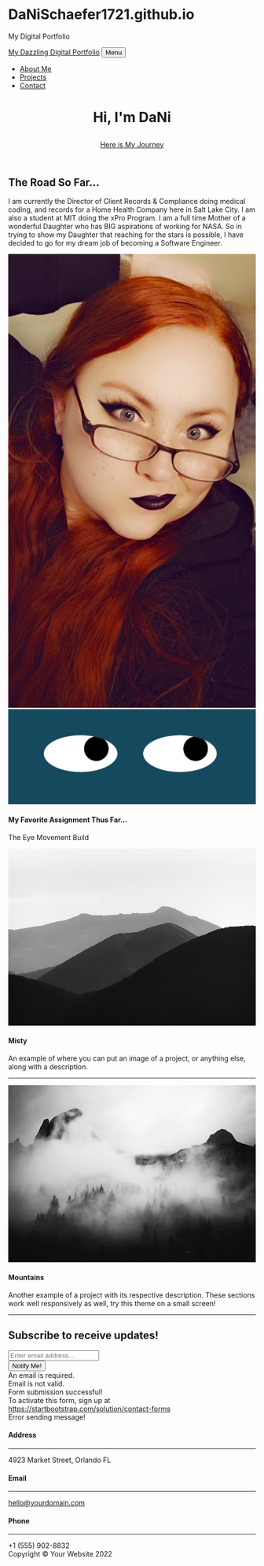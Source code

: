# DaNiSchaefer1721.github.io
 My Digital Portfolio 

<!DOCTYPE html>
<html lang="en">
    <head>
        <meta charset="utf-8" />
        <meta name="viewport" content="width=device-width, initial-scale=1, shrink-to-fit=no" />
        <meta name="description" content="" />
        <meta name="author" content="" />
        <title>DaNi Schaefer's Digital Portfolio</title>
        <link rel="icon" type="image/x-icon" href="assets/black-cat.png" />
        <!-- Font Awesome icons (free version)-->
        <script src="https://use.fontawesome.com/releases/v6.1.0/js/all.js" crossorigin="anonymous"></script>
        <!-- Google fonts-->
        <link href="https://fonts.googleapis.com/css?family=Varela+Round" rel="stylesheet" />
        <link href="https://fonts.googleapis.com/css?family=Nunito:200,200i,300,300i,400,400i,600,600i,700,700i,800,800i,900,900i" rel="stylesheet" />
        <!-- Core theme CSS (includes Bootstrap)-->
        <link href="css/styles.css" rel="stylesheet" />
    </head>
    <body id="page-top">
        <!-- Navigation-->
        <nav class="navbar navbar-expand-lg navbar-light fixed-top" id="mainNav">
            <div class="container px-4 px-lg-5">
                <a class="navbar-brand" href="#page-top">My Dazzling Digital Portfolio</a>
                <button class="navbar-toggler navbar-toggler-right" type="button" data-bs-toggle="collapse" data-bs-target="#navbarResponsive" aria-controls="navbarResponsive" aria-expanded="false" aria-label="Toggle navigation">
                    Menu
                    <i class="fas fa-bars"></i>
                </button>
                <div class="collapse navbar-collapse" id="navbarResponsive">
                    <ul class="navbar-nav ms-auto">
                        <li class="nav-item"><a class="nav-link" href="#about">About Me</a></li>
                        <li class="nav-item"><a class="nav-link" href="#projects">Projects</a></li>
                        <li class="nav-item"><a class="nav-link" href="#signup">Contact</a></li>
                    </ul>
                </div>
            </div>
        </nav>
        <!-- Masthead-->
        <header class="masthead">
            <div class="container px-4 px-lg-5 d-flex h-100 align-items-center justify-content-center">
                <div class="d-flex justify-content-center">
                    <div class="text-center">
                        <h1 class="mx-auto my-0 text-uppercase">Hi, I'm DaNi</h1>
                                                <h2 class="text-white-50 mx-auto mt-2 mb-5"></h2>
                        <a class="btn btn-primary" href="#about">Here is My Journey</a>
                    </div>
                </div>
            </div>
        </header>
        <!-- About-->
        <section class="about-section text-center" id="about">
            <div class="container px-4 px-lg-5">
                <div class="row gx-4 gx-lg-5 justify-content-center">
                    <div class="col-lg-8">
                        <h2 class="text-white mb-4">The Road So Far...</h2>
                        <p class="text-white-50">
                            I am currently the Director of Client Records & Compliance doing medical coding, 
                            and records for a Home Health Company here in Salt Lake City. I am also a student at MIT doing the xPro Program. I am a full time Mother of a wonderful Daughter 
                            who has BIG aspirations of working for NASA. So in trying to show my Daughter that reaching for the stars is possible, I have decided to go for my dream job of becoming a 
                            Software Engineer.
                                                   </p>
                    </div>
                </div>
                <img class="img-fluid" src="DaNi Photo For MIT Port3.jpg" alt="..." />
            </div>
        </section>
        <!-- Projects-->
        <section class="projects-section bg-light" id="projects">
            <div class="container px-4 px-lg-5">
                <!-- Featured Project Row-->
                <div class="row gx-0 mb-4 mb-lg-5 align-items-center">
                    <div class="col-xl-8 col-lg-7"><img class="img-fluid mb-3 mb-lg-0" src="EyeMovementScreen.jpg" alt="..." /></div>
                    <div class="col-xl-4 col-lg-5">
                        <div class="featured-text text-center text-lg-left">
                            <h4>My Favorite Assignment Thus Far...</h4>
                            <p class="text-black-50 mb-0">The Eye Movement Build</p>
                                                    </div>
                    </div>
                </div>
                <!-- Project One Row-->
                <div class="row gx-0 mb-5 mb-lg-0 justify-content-center">
                    <div class="col-lg-6"><img class="img-fluid" src="assets/img/demo-image-01.jpg" alt="..." /></div>
                    <div class="col-lg-6">
                        <div class="bg-black text-center h-100 project">
                            <div class="d-flex h-100">
                                <div class="project-text w-100 my-auto text-center text-lg-left">
                                    <h4 class="text-white">Misty</h4>
                                    <p class="mb-0 text-white-50">An example of where you can put an image of a project, or anything else, along with a description.</p>
                                    <hr class="d-none d-lg-block mb-0 ms-0" />
                                </div>
                            </div>
                        </div>
                    </div>
                </div>
                <!-- Project Two Row-->
                <div class="row gx-0 justify-content-center">
                    <div class="col-lg-6"><img class="img-fluid" src="assets/img/demo-image-02.jpg" alt="..." /></div>
                    <div class="col-lg-6 order-lg-first">
                        <div class="bg-black text-center h-100 project">
                            <div class="d-flex h-100">
                                <div class="project-text w-100 my-auto text-center text-lg-right">
                                    <h4 class="text-white">Mountains</h4>
                                    <p class="mb-0 text-white-50">Another example of a project with its respective description. These sections work well responsively as well, try this theme on a small screen!</p>
                                    <hr class="d-none d-lg-block mb-0 me-0" />
                                </div>
                            </div>
                        </div>
                    </div>
                </div>
            </div>
        </section>
        <!-- Signup-->
        <section class="signup-section" id="signup">
            <div class="container px-4 px-lg-5">
                <div class="row gx-4 gx-lg-5">
                    <div class="col-md-10 col-lg-8 mx-auto text-center">
                        <i class="far fa-paper-plane fa-2x mb-2 text-white"></i>
                        <h2 class="text-white mb-5">Subscribe to receive updates!</h2>
                        <!-- * * * * * * * * * * * * * * *-->
                        <!-- * * SB Forms Contact Form * *-->
                        <!-- * * * * * * * * * * * * * * *-->
                        <!-- This form is pre-integrated with SB Forms.-->
                        <!-- To make this form functional, sign up at-->
                        <!-- https://startbootstrap.com/solution/contact-forms-->
                        <!-- to get an API token!-->
                        <form class="form-signup" id="contactForm" data-sb-form-api-token="API_TOKEN">
                            <!-- Email address input-->
                            <div class="row input-group-newsletter">
                                <div class="col"><input class="form-control" id="emailAddress" type="email" placeholder="Enter email address..." aria-label="Enter email address..." data-sb-validations="required,email" /></div>
                                <div class="col-auto"><button class="btn btn-primary disabled" id="submitButton" type="submit">Notify Me!</button></div>
                            </div>
                            <div class="invalid-feedback mt-2" data-sb-feedback="emailAddress:required">An email is required.</div>
                            <div class="invalid-feedback mt-2" data-sb-feedback="emailAddress:email">Email is not valid.</div>
                            <!-- Submit success message-->
                            <!---->
                            <!-- This is what your users will see when the form-->
                            <!-- has successfully submitted-->
                            <div class="d-none" id="submitSuccessMessage">
                                <div class="text-center mb-3 mt-2 text-white">
                                    <div class="fw-bolder">Form submission successful!</div>
                                    To activate this form, sign up at
                                    <br />
                                    <a href="https://startbootstrap.com/solution/contact-forms">https://startbootstrap.com/solution/contact-forms</a>
                                </div>
                            </div>
                            <!-- Submit error message-->
                            <!---->
                            <!-- This is what your users will see when there is-->
                            <!-- an error submitting the form-->
                            <div class="d-none" id="submitErrorMessage"><div class="text-center text-danger mb-3 mt-2">Error sending message!</div></div>
                        </form>
                    </div>
                </div>
            </div>
        </section>
        <!-- Contact-->
        <section class="contact-section bg-black">
            <div class="container px-4 px-lg-5">
                <div class="row gx-4 gx-lg-5">
                    <div class="col-md-4 mb-3 mb-md-0">
                        <div class="card py-4 h-100">
                            <div class="card-body text-center">
                                <i class="fas fa-map-marked-alt text-primary mb-2"></i>
                                <h4 class="text-uppercase m-0">Address</h4>
                                <hr class="my-4 mx-auto" />
                                <div class="small text-black-50">4923 Market Street, Orlando FL</div>
                            </div>
                        </div>
                    </div>
                    <div class="col-md-4 mb-3 mb-md-0">
                        <div class="card py-4 h-100">
                            <div class="card-body text-center">
                                <i class="fas fa-envelope text-primary mb-2"></i>
                                <h4 class="text-uppercase m-0">Email</h4>
                                <hr class="my-4 mx-auto" />
                                <div class="small text-black-50"><a href="#!">hello@yourdomain.com</a></div>
                            </div>
                        </div>
                    </div>
                    <div class="col-md-4 mb-3 mb-md-0">
                        <div class="card py-4 h-100">
                            <div class="card-body text-center">
                                <i class="fas fa-mobile-alt text-primary mb-2"></i>
                                <h4 class="text-uppercase m-0">Phone</h4>
                                <hr class="my-4 mx-auto" />
                                <div class="small text-black-50">+1 (555) 902-8832</div>
                            </div>
                        </div>
                    </div>
                </div>
                <div class="social d-flex justify-content-center">
                    <a class="mx-2" href="#!"><i class="fab fa-twitter"></i></a>
                    <a class="mx-2" href="#!"><i class="fab fa-facebook-f"></i></a>
                    <a class="mx-2" href="#!"><i class="fab fa-github"></i></a>
                </div>
            </div>
        </section>
        <!-- Footer-->
        <footer class="footer bg-black small text-center text-white-50"><div class="container px-4 px-lg-5">Copyright &copy; Your Website 2022</div></footer>
        <!-- Bootstrap core JS-->
        <script src="https://cdn.jsdelivr.net/npm/bootstrap@5.1.3/dist/js/bootstrap.bundle.min.js"></script>
        <!-- Core theme JS-->
        <script src="js/scripts.js"></script>
        <!-- * * * * * * * * * * * * * * * * * * * * * * * * * * * * * * * * * * * * * * * *-->
        <!-- * *                               SB Forms JS                               * *-->
        <!-- * * Activate your form at https://startbootstrap.com/solution/contact-forms * *-->
        <!-- * * * * * * * * * * * * * * * * * * * * * * * * * * * * * * * * * * * * * * * *-->
        <script src="https://cdn.startbootstrap.com/sb-forms-latest.js"></script>
    </body>
</html>
